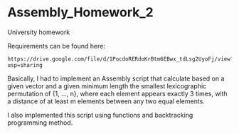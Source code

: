 # Assembly_Homework_2
University homework

Requirements can be found here:
  
    https://drive.google.com/file/d/1PocdoRERdoKrBtm6EBwx_tdLsg2UyoFj/view?usp=sharing
    
Basically, I had to implement an Assembly script that calculate based on a given vector and a given minimum length the smallest lexicographic permutation of
{1, ..., n}, where each element appears exactly 3 times, with a distance of at least m
elements between any two equal elements.

I also implemented this script using functions and backtracking programming method.
